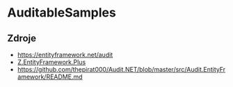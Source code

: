 # AuditableSamples

## Zdroje
* https://entityframework.net/audit
* [Z.EntityFramework.Plus](https://entityframework-plus.net/)
* https://github.com/thepirat000/Audit.NET/blob/master/src/Audit.EntityFramework/README.md
